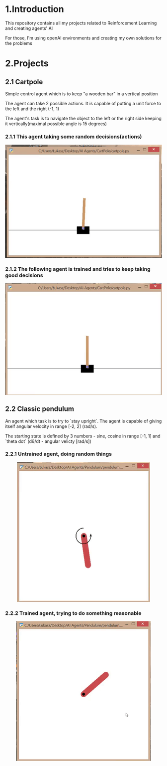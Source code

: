 <h1>1.Introduction</h1>
<p>This repository contains all my projects related to Reinforcement Learning and creating agents' AI</p>
<p>For those, I'm using openAI environments and creating my own solutions for the problems


<h1>2.Projects</h1>

<h2>2.1 Cartpole</h2>

<p>Simple control agent which is to keep "a wooden bar" in a vertical position</p>
<p>The agent can take 2 possible actions. It is capable of putting a unit force to the left and the right (-1, 1)</p>
<p>The agent's task is to navigate the object to the left or the right side keeping it vertically(maximal possible angle is 15 degrees)</p>

<h3>2.1.1 This agent taking some random decisions(actions)</h3>
<p align = "center" >
	<img src = "/assets/cartpole_random.gif"/>
</p>

<h3>2.1.2 The following agent is trained and tries to keep taking good decisions</h3>
<p align = "center" > <img src = "/assets/cartpole_trained.gif"/></p>


<h2>2.2 Classic pendulum </h2>

<p>An agent which task is to try to `stay upright`. The agent is capable of giving itself angular velocity in range [-2, 2] (rad/s).  </p>
<p>The starting state is defined by 3 numbers - sine, cosine in range [-1, 1] and `theta dot` (dθ/dt - angular velicty [rad/s])</p>

<h3>2.2.1 Untrained agent, doing random things</h3>
<p align = "center">
	<img src = "/assets/pendulum_random.gif"/>
</p>



<h3>2.2.2 Trained agent, trying to do something reasonable</h3>
<p align = "center">
	<img src = "/assets/pendulum_trained.gif"/>
</p>